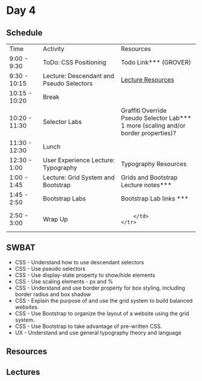 # Day 4

## Schedule

<table>
    <tr>
        <td>Time</td>
        <td>Activity</td>
        <td>Resources</td>
    </tr>
    <tr>
        <td>9:00 - 9:30</td>
        <td> ToDo: CSS Positioning </td>
        <td>
            Todo Link*** (GROVER)
        </td>
    </tr>
    <tr>
        <td>9:30 - 10:15</td>
        <td> Lecture: Descendant and Pseudo Selectors </td>
        <td>
            <a href="/css-selectors/README.md">Lecture Resources</a>
        </td>
    </tr>
    <tr>
        <td>10:15 - 10:20</td>
        <td> Break </td>
        <td>
        </td>
    </tr>
    <tr>
        <td>10:20 - 11:30</td>
        <td> Selector Labs </td>
        <td>
        Graffiti Override
        </br>
        Pseudo Selector Lab***
        </br>
        1 more (scaling and/or border properties)?
        </td>
    </tr>
    <tr>
        <td>11:30 - 12:30</td>
        <td> Lunch </td>
        <td>
        </td>
    </tr>
    <tr>
        <td>12:30 - 1:00</td>
        <td> User Experience Lecture: Typography </td>
        <td>
            Typography Resources
        </td>
    </tr>
    <tr>
        <td>1:00 - 1:45</td>
        <td> Lecture: Grid System and Bootstrap </td>
        <td>
        Grids and Bootstrap Lecture notes***
        </td>
    </tr>
    <tr>
        <td>1:45 - 2:50</td>
        <td> Bootstrap Labs </td>
        <td>
            Bootstrap Lab links ***
        </td>
    </tr>
    <tr>
        <td>2:50 - 3:00</td>
        <td> Wrap Up </td>
        <td>
            
        </td>
    </tr>
</table>

## SWBAT
+ CSS - Understand how to use descendant selectors
+ CSS - Use pseudo selectors
+ CSS - Use display-state property to show/hide elements
+ CSS - Use scaling elements - px and %
+ CSS - Understand and use border property for box styling, including border radius and box shadow
+ CSS - Explain the purpose of and use the grid system to build balanced websites.
+ CSS - Use Bootstrap to organize the layout of a website using the grid system.
+ CSS - Use Bootstrap to take advantage of pre-written CSS.
+ UX - Understand and use general typography theory and language


## Resources

## Lectures
